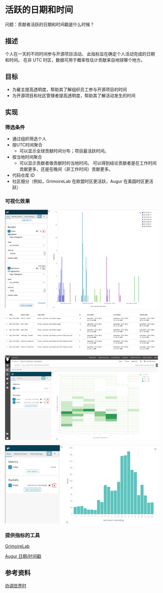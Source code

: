 # 活跃的日期和时间

问题：贡献者活跃的日期和时间戳是什么时候？

## 描述

个人在一天的不同时间参与开源项目活动。 此指标旨在确定个人活动完成的日期和时间。 在非 UTC 时区，数据可用于概率性估计贡献来自地球哪个地方。

## 目标

* 为雇主提高透明度，帮助其了解组织员工参与开源项目的时间
* 为开源项目和社区管理者提高透明度，帮助其了解活动发生的时间

## 实现

### 筛选条件
* 通过组织筛选个人
* 按UTC时间聚合
  - 可以显示全球贡献时间分布；项目最活跃时间。
* 按当地时间聚合
  - 可以显示贡献者做贡献时的当地时间。 可以得到结论贡献者是在工作时间贡献更多，还是在晚间（非工作时间）贡献更多。
* 代码仓库 ID
* 社区细分（例如，GrimoireLab 在欧盟时区更活跃，Augur 在美国时区更活跃）

### 可视化效果

![Date Time Chart 1](images/activity-dates-and-times_1.png)

![Date Time Chart 2](images/activity-dates-and-times_2.png)

![Date Time Chart 3](images/activity-dates-and-times_3.png)

![Date Time Chart 4](images/activity-dates-and-times_4.png)


### 提供指标的工具

[GrimoireLab](https://chaoss.github.io/grimoirelab/)

[Augur 日期/时间戳](https://docs.augur.net/#dates-timestamps)

## 参考资料

[协调世界时](https://en.wikipedia.org/wiki/Coordinated_Universal_Time)
